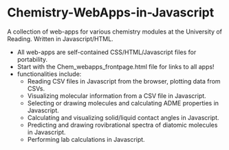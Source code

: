 # Chemistry-WebApps-in-Javascript
A collection of web-apps for various chemistry modules at the University of Reading. Written in Javascript/HTML.
- All web-apps are self-contained CSS/HTML/Javascript files for portability.
- Start with the Chem_webapps_frontpage.html file for links to all apps!
- functionalities include:
    * Reading CSV files in Javascript from the browser, plotting data from CSVs.
    * Visualizing molecular information from a CSV file in Javascript.
    * Selecting or drawing molecules and calculating ADME properties in Javascript.
    * Calculating and visualizing solid/liquid contact angles in Javascript.
    * Predicting and drawing rovibrational spectra of diatomic molecules in Javascript.
    * Performing lab calculations in Javascript.
